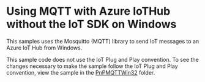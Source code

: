 # Using MQTT with Azure IoTHub without the IoT SDK on Windows

This samples uses the Mosquitto (MQTT) library to send IoT  messages to an Azure IoT Hub from Windows.

This sample code does not use the IoT Plug and Play convention. To see the changes necessary to make the sample follow the IoT Plug and Play convention, view the sample in the [PnPMQTTWin32](../PnPMQTTWin32) folder.
